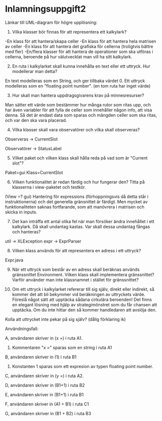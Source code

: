 # Inlamningsuppgift2

Länkar till UML-diagram för högre upplösning:



1. Vilka klasser bör finnas för att representera ett kalkylark?

-En klass för att hantera/skapa celler
-En klass för att hantera hela matrisen av celler
-En klass för att hantera det grafiska för cellerna (troligtvis bättre med fler)
-En/flera klasser för att hantera de operationer som ska utföras i cellerna, beroende på hur välutvecklat man vill ha sitt kalkylark.



2. En ruta i kalkylarket skall kunna innehålla en text eller ett uttryck. Hur modellerar man detta?

En text modelleras som en String, och ger tillbaka värdet 0. Ett uttryck modelleras som en "floating point number". (en tom ruta har inget värde)


3. Hur skall man hantera uppdragsgivarens krav på minnesresurser?

Man sätter ett värde som bestämmer hur många rutor som ritas upp, och har även variabler för att fylla de celler som innehåller någon info, att visa denna. Så det är endast data som sparas och mängden celler som ska ritas, och var den ska vara placerad.


4. Vilka klasser skall vara observatörer och vilka skall observeras?

Observeras -> CurrentSlot 

Observatörer -> StatusLabel


5. Vilket paket och vilken klass skall hålla reda på vad som är "Current slot"?

Paket=gui
Klass=CurrentSlot



6. Vilken funktionalitet är redan färdig och hur fungerar den? Titta på klasserna i view-paketet och testkör.

(View =? gui)
Hantering för expressions (förhoppningsvis då detta står i instruktionerna) och det generella gränsnittet är färdigt. Men mycket av funktionaliteten saknas fortfarande, som att manövrera i matrisen och skicka in inputs. 


7. Det kan inträffa ett antal olika fel när man försöker ändra innehållet i ett kalkylark. Då skall undantag kastas. Var skall dessa undantag fångas och hanteras?

util -> XLException
expr -> ExprParser


8. Vilken klass används för att representera en adress i ett uttryck?

Expr.java



9. När ett uttryck som består av en adress skall beräknas används gränssnittet Environment. Vilken klass skall implementera gränssnittet? Varför använder man inte klassnamnet i stället för gränssnittet?




10. Om ett uttryck i kalkylarket refererar till sig själv, direkt eller indirekt, så kommer det att bli bekymmer vid beräkningen av uttryckets värde. Föreslå något sätt att upptäcka sådana cirkulära beroenden! Det finns en elegant lösning med hjälp av strategimönstret som du får chansen att upptäcka. Om du inte hittar den så kommer handledaren att avslöja den.

Kolla att uttrycket inte pekar på sig själv? (dålig förklaring ik)

Användningsfall:

A, användaren skriver in (x =) i ruta A1.

1. Kommentaren "x =" sparas som en string i ruta A1

B, användaren skriver in (1) i ruta B1

1. Konstanten 1 sparas som ett expresion av typen floating point number. 

C, användaren skriver in (y =) i ruta A2.


D, användaren skriver in (B1+1) i ruta B2

E, användaren skriver in (B1+1) i ruta B1

F, användaren skriver in (A1 + B1) i ruta C1

G, användaren skriver in (B1 + B2) i ruta B3


